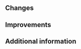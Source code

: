 <!-- Thanks for taking your time to open a pull request -->
<!-- You don't need to erase the comments in this template-->
## Changes
<!-- Describe here what you changed --> 

## Improvements
<!-- Describe here why you changed and how you think this can improve our guide -->

## Additional information
<!-- if you want to add additional informations, this is the place =D --> 
